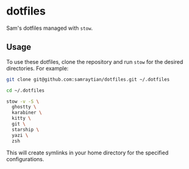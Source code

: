 # dotfiles

Sam's dotfiles managed with `stow`.

## Usage

To use these dotfiles, clone the repository and run `stow` for the desired directories. For example:

```bash
git clone git@github.com:samraytian/dotfiles.git ~/.dotfiles

cd ~/.dotfiles

stow -v -S \
  ghostty \
  karabiner \
  kitty \
  git \
  starship \
  yazi \
  zsh
```

This will create symlinks in your home directory for the specified configurations.
